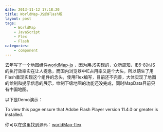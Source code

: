 ```yaml
---
date: 2013-11-12 17:18:20
title: WorldMap-JS的Flash版
layout: post
tags:
    - WorldMap
    - JavaScript
    - Flex
    - Flash
categories:
    - component
---
```


去年写了一个地图组件[worldMap-js](https://github.com/JChord/worldMap-js) ，因为用JS实现的，众所周知，IE6-8对JS的执行效率实在让人捉急，而国内浏览器中IE占用率又是个大头，所以萌生了用Flash重现实现这个组件的念头，使用Flex编写，目前还不完善，大体实现了地图的绘制和提示信息的展示，绘制下级地图的功能还没完成，同时MapData目前只有中国地图。

以下是Demo演示：

<script type="text/javascript">
// For version detection, set to min. required Flash Player version, or 0 (or 0.0.0), for no version detection. 
var swfVersionStr = "11.4.0";
// To use express install, set to playerProductInstall.swf, otherwise the empty string. 
var xiSwfUrlStr = "../assets/demo/worldMap-flex/playerProductInstall.swf";
var flashvars = {};
var params = {};
params.quality = "high";
params.bgcolor = "#ffffff";
params.allowscriptaccess = "sameDomain";
params.allowfullscreen = "true";
var attributes = {};
attributes.id = "FlashMap";
attributes.name = "FlashMap";
attributes.align = "middle";
swfobject.embedSWF(
"../assets/demo/worldMap-flex/FlashMap.swf", "flashContent", 
"100%", "100%", 
swfVersionStr, xiSwfUrlStr, 
flashvars, params, attributes);
// JavaScript enabled so display the flashContent div in case it is not replaced with a swf object.
swfobject.createCSS("#flashContent", "display:block;text-align:left;");
</script>
<div id="flashContent">
<p>
To view this page ensure that Adobe Flash Player version 
11.4.0 or greater is installed. 
</p>
<script type="text/javascript"> 
var pageHost = ((document.location.protocol == "https:") ? "https://" : "http://"); 
document.write("<a href='http://www.adobe.com/go/getflashplayer'><img src='" 
+ pageHost + "www.adobe.com/images/shared/download_buttons/get_flash_player.gif' alt='Get Adobe Flash player' /></a>" ); 
</script> 
</div>

你可以在这里找到源码：[worldMap-flex](https://github.com/JChord/worldMap-flex)


